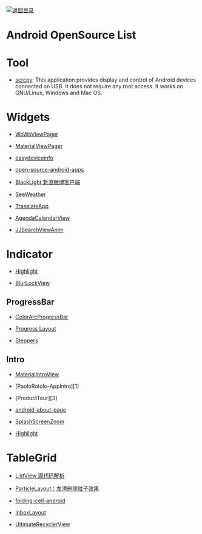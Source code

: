 [![返回目录](https://user-images.githubusercontent.com/5803001/38079637-ff0abcf0-3371-11e8-9b76-ad651620afc7.jpg)](https://github.com/wx-chevalier/Awesome-Lists)

# Android OpenSource List

# Tool

* [scrcpy](https://github.com/Genymobile/scrcpy): This application provides display and control of Android devices connected on USB. It does not require any root access. It works on GNU/Linux, Windows and Mac OS.

# Widgets

* [WoWoViewPager](https://github.com/Nightonke/WoWoViewPager)

- [MaterialViewPager](https://github.com/florent37/MaterialViewPager)

- [easydeviceinfo](https://github.com/nisrulz/easydeviceinfo)

- [open-source-android-apps](https://github.com/pcqpcq/open-source-android-apps)

- [BlackLight 新浪微博客户端](https://github.com/PaperAirplane-Dev-Team/BlackLight)

- [SeeWeather](https://github.com/xcc3641/SeeWeather)

- [TranslateApp](https://github.com/maoruibin/TranslateApp)

- [AgendaCalendarView](https://github.com/Tibolte/AgendaCalendarView)

- [JJSearchViewAnim](https://github.com/android-cjj/JJSearchViewAnim)

# Indicator

* [Highlight](https://github.com/hongyangAndroid/Highlight)

* [BlurLockView](https://github.com/Nightonke/BlurLockView)

## ProgressBar

* [ColorArcProgressBar](https://raw.githubusercontent.com/Shinelw/ColorArcProgressBar)

* [Progress Layout](https://github.com/iammert/ProgressLayout)

* [Steppers](https://github.com/drozdzynski/Steppers)

## Intro

* [MaterialIntroView](https://github.com/iammert/MaterialIntroView)

* [PaoloRotolo-AppIntro][1]

* [ProductTour][3]

* [android-about-page](https://github.com/medyo/android-about-page)

* [SplashScreenZoom]()

* [Highlight](https://github.com/hongyangAndroid/Highlight)

# TableGrid

* [ListView 源代码解析](http://blog.csdn.net/guolin_blog/article/details/44996879)

* [ParticleLayout：左滑删除粒子效果](https://github.com/ZhaoKaiQiang/ParticleLayout/)

- [folding-cell-android](https://github.com/Ramotion/folding-cell-android)

- [InboxLayout]()

- [UltimateRecyclerView]()
